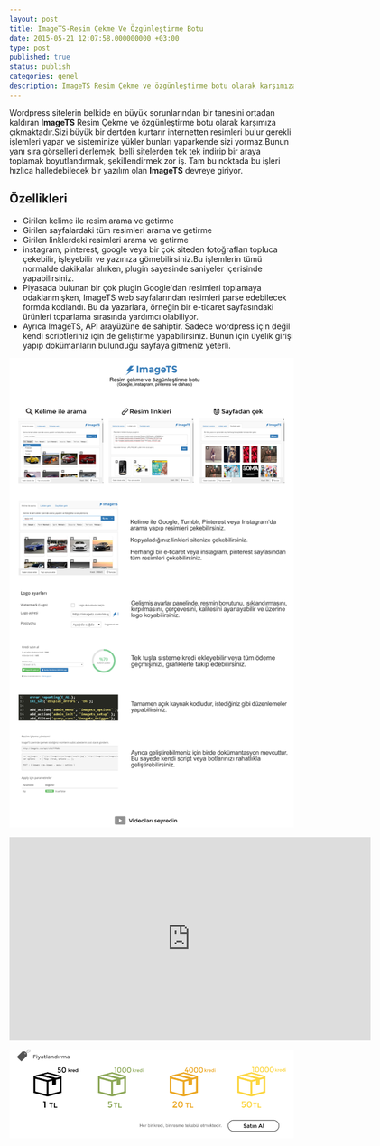 ```yaml
---
layout: post
title: ImageTS-Resim Çekme Ve Özgünleştirme Botu
date: 2015-05-21 12:07:58.000000000 +03:00
type: post
published: true
status: publish
categories: genel
description: ImageTS Resim Çekme ve özgünleştirme botu olarak karşımıza çıkmaktadır.Sizi büyük bir dertden kurtarır internetten resimleri bulur gerekli
---
```


Wordpress sitelerin belkide en büyük sorunlarından bir tanesini ortadan kaldıran **ImageTS** Resim Çekme ve özgünleştirme botu olarak karşımıza çıkmaktadır.Sizi büyük bir dertden kurtarır internetten resimleri bulur gerekli işlemleri yapar ve sisteminize yükler bunları yaparkende sizi yormaz.Bunun yanı sıra görselleri derlemek, belli sitelerden tek tek indirip bir araya toplamak boyutlandırmak, şekillendirmek zor iş. Tam bu noktada bu işleri hızlıca halledebilecek bir yazılım olan **ImageTS** devreye giriyor.

## Özellikleri

- Girilen kelime ile resim arama ve getirme
- Girilen sayfalardaki tüm resimleri arama ve getirme
- Girilen linklerdeki resimleri arama ve getirme
- instagram, pinterest, google veya bir çok siteden fotoğrafları topluca çekebilir, işleyebilir ve yazınıza gömebilirsiniz.Bu işlemlerin tümü normalde dakikalar alırken, plugin sayesinde saniyeler içerisinde yapabilirsiniz.
- Piyasada bulunan bir çok plugin Google'dan resimleri toplamaya odaklanmışken, ImageTS web sayfalarından resimleri parse edebilecek formda kodlandı. Bu da yazarlara, örneğin bir e-ticaret sayfasındaki ürünleri toparlama sırasında yardımcı olabiliyor.
- Ayrıca ImageTS, API arayüzüne de sahiptir. Sadece wordpress için değil kendi scriptleriniz için de geliştirme yapabilirsiniz. Bunun için üyelik girişi yapıp dokümanların bulunduğu sayfaya gitmeniz yeterli.

![ads-1](/assets/ads-1.png)

<iframe width="640" height="360" src="https://www.youtube.com/embed/uOp3rjxYSas" frameborder="0" allowfullscreen></iframe>

[![ads-2](/assets/ads-2.png)](http://imagets.com/)
